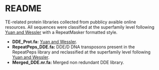 # README

TE-related protein libraries collected from pubblicy avaible online resources. All sequences were classified at the superfamily level following [Yuan and Wessler](https://www.pnas.org/doi/abs/10.1073/pnas.1104208108) with a RepeatMasker formatted style.

- **DDE_Prot.fa:** [Yuan and Wessler](https://www.pnas.org/doi/abs/10.1073/pnas.1104208108).  
- **RepeatPeps_DDE.fa:** DDE/D DNA transposons present in the RepeatPeps library and reclassified at the superfamily level following [Yuan and Wessler](https://www.pnas.org/doi/abs/10.1073/pnas.1104208108).  
- **Merged_DDE.nr.fa:** Merged non redundant DDE library.
